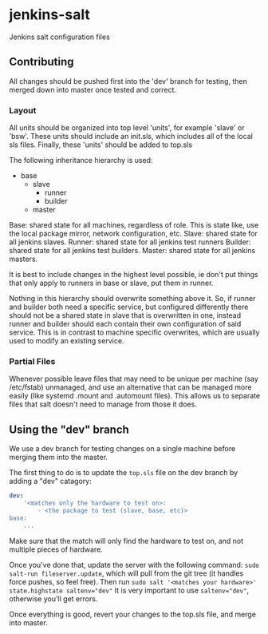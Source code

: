 # jenkins-salt
Jenkins salt configuration files

## Contributing

All changes should be pushed first into the 'dev' branch for testing, then merged down into master once tested and correct.

### Layout

All units should be organized into top level 'units', for example 'slave' or 'bsw'.  These units should include an init.sls, which includes all of the local sls files.  Finally, these 'units' should be added to top.sls

The following inheritance hierarchy is used:
- base
    - slave
        - runner
        - builder
    - master

Base: shared state for all machines, regardless of role. This is state like, use the local package mirror, network configuration, etc.
Slave: shared state for all jenkins slaves.
Runner: shared state for all jenkins test runners
Builder: shared state for all jenkins test builders.
Master: shared state for all jenkins masters.

It is best to include changes in the highest level possible, ie don't put things that only apply to runners in base or slave, put them in runner.

Nothing in this hierarchy should overwrite something above it. So, if runner and builder both need a specific service, but configured differently there should not be a shared state in slave that is overwritten in one, instead runner and builder should each contain their own configuration of said service. This is in contrast to machine specific overwrites, which are usually used to modify an existing service.

### Partial Files

Whenever possible leave files that may need to be unique per machine (say /etc/fstab) unmanaged, and use an alternative that can be managed more easily (like systemd .mount and .automount files). This allows us to separate files that salt doesn't need to manage from those it does.


## Using the "dev" branch

We use a dev branch for testing changes on a single machine before merging them into the master.

The first thing to do is to update the `top.sls` file on the dev branch by adding a "dev" catagory:

```yaml
dev:
    '<matches only the hardware to test on>:
        - <the package to test (slave, base, etc)>
base:
    ...
```

Make sure that the match will only find the hardware to test on, and not multiple pieces of hardware.

Once you've done that, update the server with the following command: ```sudo salt-run fileserver.update```, which will pull from the git tree (it handles force pushes, so feel free). Then run ```sudo salt '<matches your hardware>' state.highstate saltenv="dev"``` It is very important to use ```saltenv="dev"```, otherwise you'll get errors.

Once everything is good, revert your changes to the top.sls file, and merge into master.

